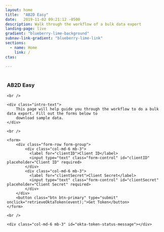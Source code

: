 ```yaml
---
layout: home
title:  "AB2D Easy"
date:   2019-11-02 09:21:12 -0500 
description: Walk through the workflow of a bulk data export 
landing-page: live
gradient: "blueberry-lime-background"
subnav-link-gradient: "blueberry-lime-link"
sections:
  - name: Home
    link: /
ctas:

---
```


<link rel="stylesheet" href="https://stackpath.bootstrapcdn.com/bootstrap/4.2.1/css/bootstrap.min.css" integrity="sha384-GJzZqFGwb1QTTN6wy59ffF1BuGJpLSa9DkKMp0DgiMDm4iYMj70gZWKYbI706tWS" crossorigin="anonymous">

<script src="https://ok1static.oktacdn.com/assets/js/sdk/okta-auth-js/2.0.1/okta-auth-js.min.js" type="text/javascript"></script>

<script src="https://cdnjs.cloudflare.com/ajax/libs/popper.js/1.14.6/umd/popper.min.js" integrity="sha384-wHAiFfRlMFy6i5SRaxvfOCifBUQy1xHdJ/yoi7FRNXMRBu5WHdZYu1hA6ZOblgut" crossorigin="anonymous"></script>
<script src="https://stackpath.bootstrapcdn.com/bootstrap/4.2.1/js/bootstrap.min.js" integrity="sha384-B0UglyR+jN6CkvvICOB2joaf5I4l3gm9GU6Hc1og6Ls7i6U/mkkaduKaBhlAXv9k" crossorigin="anonymous"></script>

<style type="text/css">
    #okta-token-status-message {
        display: none;
        padding: 5px;
        color: black;
    }
    
    .failure-status {
        border: 1px solid red;
        background-color: lightcoral;
    }
    .success-status {
        border: 1px solid green;
        background-color: lightgreen;
    }
</style>

<script>
    function retrieveOktaToken(event) {
        event.preventDefault();
    
        const clientID = $('#clientID').val();
        const clientSecret = $('#clientSecret').val();
        const formData = {
            'clientID': clientID,
            'clientSecret': clientSecret
        };
        $.ajax({
            url: 'http://localhost:8080/oktaproxy',
            data: formData,
            dataType: 'json',
            type: 'post',
            headers: {
                'Content-Type': 'application/x-www-form-urlencoded',
            },
            success: function (data) {
                token = data.accessToken;
                $("#okta-token-status-message").html("Successfully retrieved okta token").addClass("success-status").show();
            },
            error: function(data) {
                $("#okta-token-status-message").html("Failed to retrieve okta token. Please try again.").addClass("failure-status").show();
            }
        });
    }
</script>

<div id="ab2d-easy-section" style="padding: 5px;">
    <h3>AB2D Easy</h3>
    
    <br />
    
    <div class="intro-text">
        This page will help guide you through the workflow to do a bulk data export. Fill out the forms below to
        download sample data.
    </div>
    
    <br />
    
    <form>
        <div class="form-row form-group">
            <div class="col-md-6 mb-3">
              <label for="clientID">Client ID</label>
              <input type="text" class="form-control" id="clientID" placeholder="Client ID" required>
            </div>
            <div class="col-md-6 mb-3">
              <label for="clientSecret">Client Secret</label>
              <input type="text" class="form-control" id="clientSecret" placeholder="Client Secret" required>
            </div>
        </div>
        <button class="btn btn-primary" type="submit" onclick="retrieveOktaToken(event);">Get Token</button>
    </form>
    
    <br />
    
    <div class="col-md-6 mb-3" id="okta-token-status-message"></div>
</div>